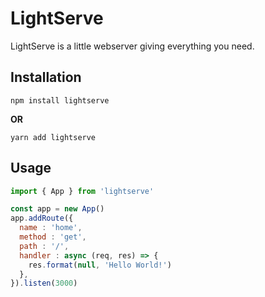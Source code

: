 # LightServe

LightServe is a little webserver giving everything you need.

## Installation

```
npm install lightserve
```

**OR**

```
yarn add lightserve
```

## Usage

```javascript
import { App } from 'lightserve'

const app = new App()
app.addRoute({
  name : 'home',
  method : 'get',
  path : '/',
  handler : async (req, res) => {
    res.format(null, 'Hello World!')
  },
}).listen(3000)
```
